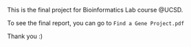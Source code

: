 This is the final project for Bioinformatics Lab course @UCSD.

To see the final report, you can go to `Find a Gene Project.pdf`

Thank you :)
